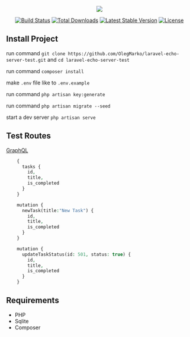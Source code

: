 <p align="center"><img src="https://laravel.com/assets/img/components/logo-laravel.svg"></p>

<p align="center">
<a href="https://travis-ci.org/laravel/framework"><img src="https://travis-ci.org/laravel/framework.svg" alt="Build Status"></a>
<a href="https://packagist.org/packages/laravel/framework"><img src="https://poser.pugx.org/laravel/framework/d/total.svg" alt="Total Downloads"></a>
<a href="https://packagist.org/packages/laravel/framework"><img src="https://poser.pugx.org/laravel/framework/v/stable.svg" alt="Latest Stable Version"></a>
<a href="https://packagist.org/packages/laravel/framework"><img src="https://poser.pugx.org/laravel/framework/license.svg" alt="License"></a>
</p>

## Install Project

run command `git clone https://github.com/OlegMarko/laravel-echo-server-test.git` and `cd laravel-echo-server-test`

run command `composer install`

make `.env` file like to `.env.example`

run command `php artisan key:generate`

run command `php artisan migrate --seed`

start a dev server `php artisan serve`

## Test Routes

[GraphQL](http://127.0.0.1:8000/graphiql)

```php
    {
      tasks {
        id,
        title,
        is_completed
      }
    }
```

```php
    mutation {
      newTask(title:"New Task") {
        id,
        title,
        is_completed
      }
    }
```

```php
    mutation {
      updateTaskStatus(id: 501, status: true) {
        id,
        title,
        is_completed
      }
    }
```

## Requirements

- PHP
- Sqlite
- Composer
